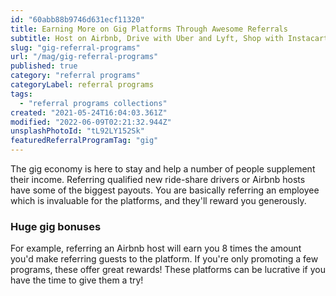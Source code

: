 ```yaml
---
id: "60abb88b9746d631ecf11320"
title: Earning More on Gig Platforms Through Awesome Referrals
subtitle: Host on Airbnb, Drive with Uber and Lyft, Shop with Instacart.
slug: "gig-referral-programs"
url: "/mag/gig-referral-programs"
published: true
category: "referral programs"
categoryLabel: referral programs
tags:
  - "referral programs collections"
created: "2021-05-24T16:04:03.361Z"
modified: "2022-06-09T02:21:32.944Z"
unsplashPhotoId: "tL92LY152Sk"
featuredReferralProgramTag: "gig"
---
```

The gig economy is here to stay and help a number of people supplement their income. Referring qualified new ride-share drivers or Airbnb hosts have some of the biggest payouts. You are basically referring an employee which is invaluable for the platforms, and they'll reward you generously.

### **Huge gig bonuses**

For example, referring an Airbnb host will earn you 8 times the amount you'd make referring guests to the platform. If you're only promoting a few programs, these offer great rewards! These platforms can be lucrative if you have the time to give them a try!